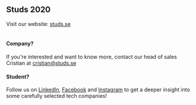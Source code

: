 ## Studs 2020
Visit our website: [studs.se](http://www.studs.se)<br><br>
#### Company?
If you're interested and want to know more, contact our head of sales Cristian at cristian@studs.se
#### Student?
Follow us on [LinkedIn](https://www.linkedin.com/company/studs), [Facebook](https://www.facebook.com/StudsKTH/) and [Instagram](https://www.instagram.com/studskth/) to get a deeper insight into some carefully selected tech companies!
